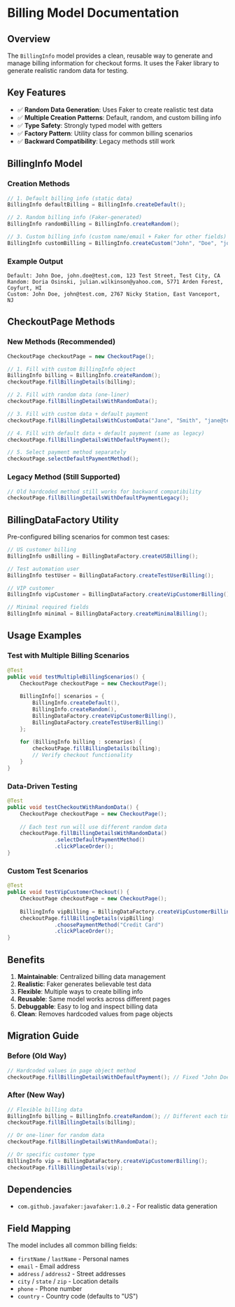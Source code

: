 # Billing Model Documentation

## Overview
The `BillingInfo` model provides a clean, reusable way to generate and manage billing information for checkout forms. It uses the Faker library to generate realistic random data for testing.

## Key Features
- ✅ **Random Data Generation**: Uses Faker to create realistic test data
- ✅ **Multiple Creation Patterns**: Default, random, and custom billing info
- ✅ **Type Safety**: Strongly typed model with getters
- ✅ **Factory Pattern**: Utility class for common billing scenarios
- ✅ **Backward Compatibility**: Legacy methods still work

## BillingInfo Model

### Creation Methods

```java
// 1. Default billing info (static data)
BillingInfo defaultBilling = BillingInfo.createDefault();

// 2. Random billing info (Faker-generated)
BillingInfo randomBilling = BillingInfo.createRandom();

// 3. Custom billing info (custom name/email + Faker for other fields)
BillingInfo customBilling = BillingInfo.createCustom("John", "Doe", "john@test.com");
```

### Example Output
```
Default: John Doe, john.doe@test.com, 123 Test Street, Test City, CA
Random: Doria Osinski, julian.wilkinson@yahoo.com, 5771 Arden Forest, Coyfurt, HI
Custom: John Doe, john@test.com, 2767 Nicky Station, East Vanceport, NJ
```

## CheckoutPage Methods

### New Methods (Recommended)

```java
CheckoutPage checkoutPage = new CheckoutPage();

// 1. Fill with custom BillingInfo object
BillingInfo billing = BillingInfo.createRandom();
checkoutPage.fillBillingDetails(billing);

// 2. Fill with random data (one-liner)
checkoutPage.fillBillingDetailsWithRandomData();

// 3. Fill with custom data + default payment
checkoutPage.fillBillingDetailsWithCustomData("Jane", "Smith", "jane@test.com");

// 4. Fill with default data + default payment (same as legacy)
checkoutPage.fillBillingDetailsWithDefaultPayment();

// 5. Select payment method separately
checkoutPage.selectDefaultPaymentMethod();
```

### Legacy Method (Still Supported)
```java
// Old hardcoded method still works for backward compatibility
checkoutPage.fillBillingDetailsWithDefaultPaymentLegacy();
```

## BillingDataFactory Utility

Pre-configured billing scenarios for common test cases:

```java
// US customer billing
BillingInfo usBilling = BillingDataFactory.createUSBilling();

// Test automation user
BillingInfo testUser = BillingDataFactory.createTestUserBilling();

// VIP customer
BillingInfo vipCustomer = BillingDataFactory.createVipCustomerBilling();

// Minimal required fields
BillingInfo minimal = BillingDataFactory.createMinimalBilling();
```

## Usage Examples

### Test with Multiple Billing Scenarios
```java
@Test
public void testMultipleBillingScenarios() {
    CheckoutPage checkoutPage = new CheckoutPage();
    
    BillingInfo[] scenarios = {
        BillingInfo.createDefault(),
        BillingInfo.createRandom(),
        BillingDataFactory.createVipCustomerBilling(),
        BillingDataFactory.createTestUserBilling()
    };
    
    for (BillingInfo billing : scenarios) {
        checkoutPage.fillBillingDetails(billing);
        // Verify checkout functionality
    }
}
```

### Data-Driven Testing
```java
@Test
public void testCheckoutWithRandomData() {
    CheckoutPage checkoutPage = new CheckoutPage();
    
    // Each test run will use different random data
    checkoutPage.fillBillingDetailsWithRandomData()
               .selectDefaultPaymentMethod()
               .clickPlaceOrder();
}
```

### Custom Test Scenarios
```java
@Test
public void testVipCustomerCheckout() {
    CheckoutPage checkoutPage = new CheckoutPage();
    
    BillingInfo vipBilling = BillingDataFactory.createVipCustomerBilling();
    checkoutPage.fillBillingDetails(vipBilling)
               .choosePaymentMethod("Credit Card")
               .clickPlaceOrder();
}
```

## Benefits

1. **Maintainable**: Centralized billing data management
2. **Realistic**: Faker generates believable test data
3. **Flexible**: Multiple ways to create billing info
4. **Reusable**: Same model works across different pages
5. **Debuggable**: Easy to log and inspect billing data
6. **Clean**: Removes hardcoded values from page objects

## Migration Guide

### Before (Old Way)
```java
// Hardcoded values in page object method
checkoutPage.fillBillingDetailsWithDefaultPayment(); // Fixed "John Doe"
```

### After (New Way)
```java
// Flexible billing data
BillingInfo billing = BillingInfo.createRandom(); // Different each time
checkoutPage.fillBillingDetails(billing);

// Or one-liner for random data
checkoutPage.fillBillingDetailsWithRandomData();

// Or specific customer type
BillingInfo vip = BillingDataFactory.createVipCustomerBilling();
checkoutPage.fillBillingDetails(vip);
```

## Dependencies
- `com.github.javafaker:javafaker:1.0.2` - For realistic data generation

## Field Mapping
The model includes all common billing fields:
- `firstName` / `lastName` - Personal names
- `email` - Email address
- `address` / `address2` - Street addresses
- `city` / `state` / `zip` - Location details
- `phone` - Phone number
- `country` - Country code (defaults to "US")
